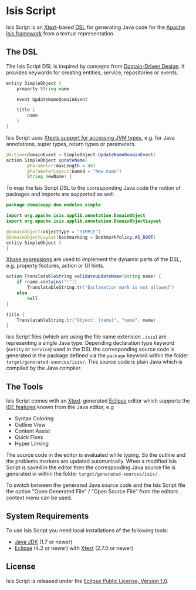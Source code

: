 # Isis Script

Isis Script is an [Xtext](http://xtext.org)-based [DSL](http://en.wikipedia.org/wiki/Domain-specific_language) for generating Java code for the [Apache Isis framework](http://isis.apache.org) from a textual representation.


## The DSL

The Isis Script DSL is inspired by concepts from [Domain-Driven Design](http://domaindrivendesign.org/books/). It provides keywords for creating entities, service, repositories or events.

```java
entity SimpleObject {
    property String name

	event UpdateNameDomainEvent

	title {
		name
	}
}
```

Isis Script uses [Xtexts support for accessing JVM types](https://www.eclipse.org/Xtext/documentation/305_xbase.html#jvmtypes), e.g. for Java annotations, super types, return types or parameters.

```java
@Action(domainEvent = SimpleObject.UpdateNameDomainEvent)
action SimpleObject updateName(
        @Parameter(maxLength = 40)
        @ParameterLayout(named = "New name")
        String newName) {
```

To map the Isis Script DSL to the corresponding Java code the notion of packages and imports are supported as well.

```java
package domainapp.dom.modules.simple

import org.apache.isis.applib.annotation.DomainObject
import org.apache.isis.applib.annotation.DomainObjectLayout

@DomainObject(objectType = "SIMPLE")
@DomainObjectLayout(bookmarking = BookmarkPolicy.AS_ROOT)
entity SimpleObject {
}
```

[Xbase expressions](https://www.eclipse.org/Xtext/documentation/305_xbase.html#xbase-expressions) are used to implement the dynamic parts of the DSL, e.g. property features, action or UI hints.

```java
action TranslatableString validateUpdateName(String name) {
    if (name.contains("!"))
        TranslatableString.tr("Exclamation mark is not allowed")
    else
        null
}

title {
    TranslatableString.tr("Object: {name}", "name", name)
}
```

Isis Script files (which are using the file name extension `.isis`) are representing a single Java type. Depending declaration type keyword (`entity` or `service`) used in the DSL the corresponding source code is generated in the package defined via the `package` keyword within the folder `target/generated-sources/isis/`. This source code is plain Java which is compiled by the Java compiler.


## The Tools

Isis Script comes with an [Xtext](http://xtext.org)-generated [Eclipse](http://www.eclipse.org) editor which supports the [IDE features](https://www.eclipse.org/Xtext/documentation/304_ide_concepts.html) known from the Java editor, e.g

* Syntax Coloring
* Outline View
* Content Assist
* Quick Fixes
* Hyper Linking

The source code in the editor is evaluated while typing. So the outline and the problems markers are updated automatically. When a modified Isis Script is saved in the editor then the corresponding Java source file is generated in within the folder `target/generated-sources/isis/`.

To switch between the generated Java source code and the Isis Script file the option "Open Generated File" / "Open Source File" from the editors context menu can be used.


## System Requirements

To use Isis Script you need local installations of the following tools:

* [Java JDK](http://www.oracle.com/technetwork/java/javase/downloads/) (1.7 or newer)
* [Eclipse](http://eclipse.org/downloads/) (4.2 or newer) with [Xtext](http://www.eclipse.org/Xtext/download.html) (2.7.0 or newer)


## License

Isis Script is released under the [Ecilpse Public License, Version 1.0](http://www.eclipse.org/org/documents/epl-v10.php).
